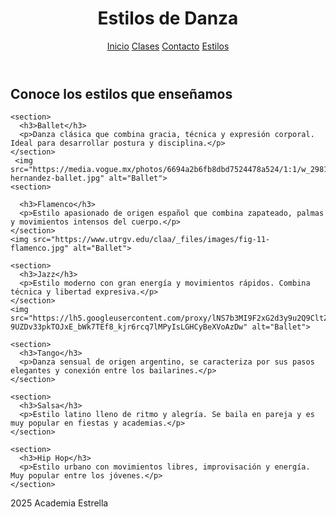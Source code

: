 <html lang="es">
<head>
  <meta charset="UTF-8">
  <title>Estilos de Danza</title>
  <link rel="stylesheet" href="css/estilos.css">
</head>
<body>
  <header>
    <h1>Estilos de Danza</h1>
    <nav>
      <a href="https://nevarez007.github.io/Danza/index.html">Inicio</a>
      <a href="https://nevarez007.github.io/clase/">Clases</a>
      <a href="https://nevarez007.github.io/contacto/">Contacto</a>
      <a href="https://nevarez007.github.io/Informaci-n/">Estilos</a>
    </nav>
  </header>

  <main>
    <h2>Conoce los estilos que enseñamos</h2>
    
    <section>
      <h3>Ballet</h3>
      <p>Danza clásica que combina gracia, técnica y expresión corporal. Ideal para desarrollar postura y disciplina.</p>
    </section>
     <img src="https://media.vogue.mx/photos/6694a2b6fb8dbd7524478a524/1:1/w_2981,h_2981,c_limit/isaac-hernandez-ballet.jpg" alt="Ballet">
    <section>
    
      <h3>Flamenco</h3>
      <p>Estilo apasionado de origen español que combina zapateado, palmas y movimientos intensos del cuerpo.</p>
    </section>
    <img src="https://www.utrgv.edu/claa/_files/images/fig-11-flamenco.jpg" alt="Ballet">

    <section>
      <h3>Jazz</h3>
      <p>Estilo moderno con gran energía y movimientos rápidos. Combina técnica y libertad expresiva.</p>
    </section>
    <img src="https://lh5.googleusercontent.com/proxy/lNS7b3MI9F2xG2d3y9u2Q9CltZJ4OeRtv540BC75zNRUBQcefz8QB_Y_5m5Lq7d4qYHW5LFPpxn3K1SrO5h7oYxINOi9xBTX_bpqJ-9UZDv33pkTOJxE_bWk7TEf8_kjr6rcq7lMPyIsLGHCyBeXVoAzDw" alt="Ballet">

    <section>
      <h3>Tango</h3>
      <p>Danza sensual de origen argentino, se caracteriza por sus pasos elegantes y conexión entre los bailarines.</p>
    </section>

    <section>
      <h3>Salsa</h3>
      <p>Estilo latino lleno de ritmo y alegría. Se baila en pareja y es muy popular en fiestas y academias.</p>
    </section>

    <section>
      <h3>Hip Hop</h3>
      <p>Estilo urbano con movimientos libres, improvisación y energía. Muy popular entre los jóvenes.</p>
    </section>
  </main>

  <footer>
   2025 Academia Estrella
  </footer>
</body>
</html>
